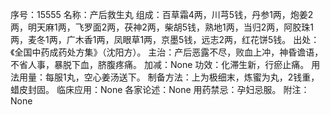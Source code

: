 序号：15555
名称：产后救生丸
组成：百草霜4两，川芎5钱，丹参1两，炮姜2两，明天麻1两，飞罗面2两，茯神2两，柴胡5钱，熟地1两，当归2两，阿胶珠1两，麦冬1两，广木香1两，凤眼草1两，京墨5钱，远志2两，红花饼5钱。
出处：《全国中药成药处方集》（沈阳方）。
主治：产后恶露不尽，败血上冲，神昏谵语，不省人事，暴脱下血，脐腹疼痛。
加减：None
功效：化滞生新，行瘀止痛。
用法用量：每服1丸，空心姜汤送下。
制备方法：上为极细末，炼蜜为丸，2钱重，蜡皮封固。
临床应用：None
各家论述：None
用药禁忌：孕妇忌服。
附注：None
